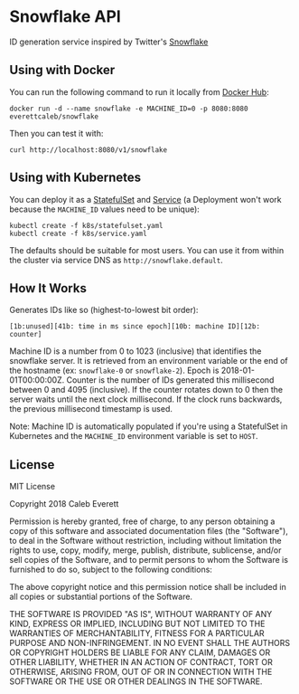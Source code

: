 # Snowflake API
ID generation service inspired by Twitter's [Snowflake](https://github.com/twitter-archive/snowflake/tree/b3f6a3c6ca8e1b6847baa6ff42bf72201e2c2231)



## Using with Docker
You can run the following command to run it locally from [Docker Hub](https://hub.docker.com/r/everettcaleb/snowflake/):

    docker run -d --name snowflake -e MACHINE_ID=0 -p 8080:8080 everettcaleb/snowflake

Then you can test it with:

    curl http://localhost:8080/v1/snowflake

## Using with Kubernetes
You can deploy it as a [StatefulSet](k8s/statefulset.yaml) and [Service](k8s/service.yaml) (a Deployment won't work because the `MACHINE_ID` values need to be unique):

    kubectl create -f k8s/statefulset.yaml
    kubectl create -f k8s/service.yaml

The defaults should be suitable for most users. You can use it from within the cluster via service DNS as `http://snowflake.default`.

## How It Works
Generates IDs like so (highest-to-lowest bit order):

`[1b:unused][41b: time in ms since epoch][10b: machine ID][12b: counter]`

Machine ID is a number from 0 to 1023 (inclusive) that identifies the snowflake server. It is retrieved from an environment variable or the end of the hostname (ex: `snowflake-0` or `snowflake-2`). Epoch is 2018-01-01T00:00:00Z. Counter is the number of IDs generated this millisecond between 0 and 4095 (inclusive). If the counter rotates down to 0 then the server waits until the next clock millisecond. If the clock runs backwards, the previous millisecond timestamp is used.

Note: Machine ID is automatically populated if you're using a StatefulSet in Kubernetes and the `MACHINE_ID` environment variable is set to `HOST`.

## License
MIT License

Copyright 2018 Caleb Everett

Permission is hereby granted, free of charge, to any person obtaining a copy
of this software and associated documentation files (the "Software"), to deal
in the Software without restriction, including without limitation the rights
to use, copy, modify, merge, publish, distribute, sublicense, and/or sell
copies of the Software, and to permit persons to whom the Software is
furnished to do so, subject to the following conditions:

The above copyright notice and this permission notice shall be included in all
copies or substantial portions of the Software.

THE SOFTWARE IS PROVIDED "AS IS", WITHOUT WARRANTY OF ANY KIND, EXPRESS OR
IMPLIED, INCLUDING BUT NOT LIMITED TO THE WARRANTIES OF MERCHANTABILITY,
FITNESS FOR A PARTICULAR PURPOSE AND NON-INFRINGEMENT. IN NO EVENT SHALL THE
AUTHORS OR COPYRIGHT HOLDERS BE LIABLE FOR ANY CLAIM, DAMAGES OR OTHER
LIABILITY, WHETHER IN AN ACTION OF CONTRACT, TORT OR OTHERWISE, ARISING FROM,
OUT OF OR IN CONNECTION WITH THE SOFTWARE OR THE USE OR OTHER DEALINGS IN THE
SOFTWARE.
